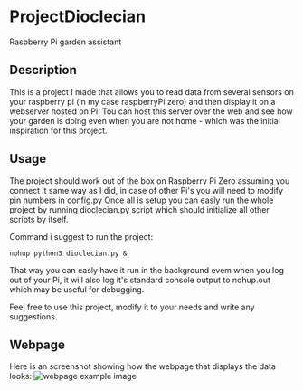 # ProjectDioclecian
Raspberry Pi garden assistant

## Description
This is a project I made that allows you to read data from several sensors on your raspberry pi (in my case raspberryPi zero) and then display it on a webserver hosted on Pi. Tou can host this server over the web and see how your garden is doing even when you are not home - which was the initial inspiration for this project.

## Usage
The project should work out of the box on Raspberry Pi Zero assuming you connect it same way as I did, in case of other Pi's you will need to modify pin numbers in config.py
Once all is setup you can easly run the whole project by running dioclecian.py script which should initialize all other scripts by itself.

Command i suggest to run the project:
````
nohup python3 dioclecian.py &
````
That way you can easly have it run in the background evem when you log out of your Pi, it will also log it's standard console output to nohup.out which may be useful for debugging.


Feel free to use this project, modify it to your needs and write any suggestions.
## Webpage
Here is an screenshot showing how the webpage that displays the data looks:
![webpage example image](
/ProjectDioclecian/webpage_example.png?raw=true  "webpage example")
